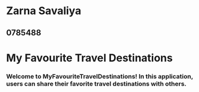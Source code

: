 # Zarna Savaliya
## 0785488

# My Favourite Travel Destinations
### Welcome to MyFavouriteTravelDestinations! In this application, users can share their favorite travel destinations with others. 
